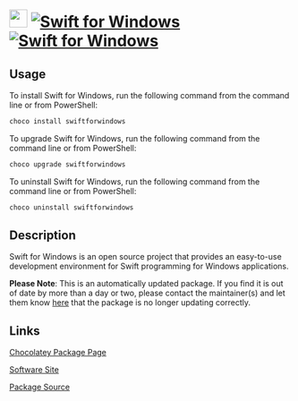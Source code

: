 ﻿# <img src="https://cdn.jsdelivr.net/gh/mkevenaar/chocolatey-packages@8ba289a64004642764c363e674e1e2548e6040e6/icons/swiftforwindows.png" width="32" height="32"/> [![Swift for Windows](https://img.shields.io/chocolatey/v/swiftforwindows.svg?label=Swift+for+Windows)](https://community.chocolatey.org/packages/swiftforwindows) [![Swift for Windows](https://img.shields.io/chocolatey/dt/swiftforwindows.svg)](https://community.chocolatey.org/packages/swiftforwindows)

## Usage

To install Swift for Windows, run the following command from the command line or from PowerShell:

```powershell
choco install swiftforwindows
```

To upgrade Swift for Windows, run the following command from the command line or from PowerShell:

```powershell
choco upgrade swiftforwindows
```

To uninstall Swift for Windows, run the following command from the command line or from PowerShell:

```powershell
choco uninstall swiftforwindows
```

## Description

Swift for Windows is an open source project that provides an easy-to-use development environment for Swift programming for Windows applications.

**Please Note**: This is an automatically updated package. If you find it is
out of date by more than a day or two, please contact the maintainer(s) and
let them know [here](https://github.com/mkevenaar/chocolatey-packages/issues) that the package is no longer updating correctly.


## Links

[Chocolatey Package Page](https://community.chocolatey.org/packages/swiftforwindows)

[Software Site](https://swiftforwindows.github.io/)

[Package Source](https://github.com/mkevenaar/chocolatey-packages/tree/master/automatic/swiftforwindows)

